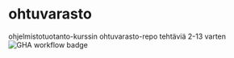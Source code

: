# ohtuvarasto
ohjelmistotuotanto-kurssin ohtuvarasto-repo tehtäviä 2-13 varten
![GHA workflow badge](https://github.com/tuupsuu/ohtuvarasto/workflows/CI/badge.svg)
